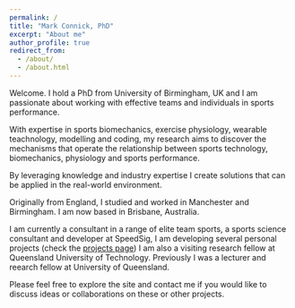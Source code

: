 ```yaml
---
permalink: /
title: "Mark Connick, PhD"
excerpt: "About me"
author_profile: true
redirect_from: 
  - /about/
  - /about.html
---
```


Welcome. I hold a PhD from University of Birmingham, UK and I am passionate about working with effective teams and individuals in sports performance.  

With expertise in sports biomechanics, exercise physiology, wearable teachnology, modelling and coding, my research aims to discover the mechanisms that operate the relationship between sports technology, biomechanics, physiology and sports performance.  

By leveraging knowledge and industry expertise I create solutions that can be applied in the real-world environment.  

Originally from England, I studied and worked in Manchester and Birmingham. I am now based in Brisbane, Australia.  

I am currently a consultant in a range of elite team sports, a sports science consultant and developer at SpeedSig, I am developing several personal projects (check the [projects page](/projects/)) I am also a visiting research fellow at Queensland University of Technology. Previously I was a lecturer and reearch fellow at University of Queensland.  

Please feel free to explore the site and contact me if you would like to discuss ideas or collaborations on these or other projects.  